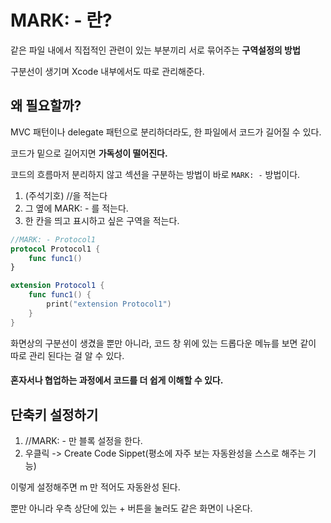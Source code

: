 # MARK: - 란?
같은 파일 내에서 직접적인 관련이 있는 부분끼리 서로 묶어주는 <b>구역설정의 방법</b>

구분선이 생기며 Xcode 내부에서도 따로 관리해준다.

## 왜 필요할까?
MVC 패턴이나 delegate 패턴으로 분리하더라도, 한 파일에서 코드가 길어질 수 있다.

코드가 밑으로 길어지면 <b>가독성이 떨어진다.</b>

코드의 흐름마저 분리하지 않고 섹션을 구분하는 방법이 바로 ```MARK: -``` 방법이다.

1. (주석기호) //을 적는다
2. 그 옆에 MARK: - 를 적는다.
3. 한 칸을 띄고 표시하고 싶은 구역을 적는다.

```swift
//MARK: - Protocol1
protocol Protocol1 {
    func func1()
}

extension Protocol1 {
    func func1() {
        print("extension Protocol1")
    }
}

```

화면상의 구분선이 생겼을 뿐만 아니라, 코드 창 위에 있는 드롭다운 메뉴를 보면 같이 따로 관리 된다는 걸 알 수 있다.

#### 혼자서나 협업하는 과정에서 코드를 더 쉽게 이해할 수 있다.


## 단축키 설정하기
1. //MARK: - 만 블록 설정을 한다.
2. 우클릭 -> Create Code Sippet(평소에 자주 보는 자동완성을 스스로 해주는 기능)



이렇게 설정해주면 m 만 적어도 자동완성 된다.

뿐만 아니라 우측 상단에 있는 + 버튼을 눌러도 같은 화면이 나온다.
